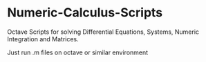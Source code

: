 # Numeric-Calculus-Scripts

  Octave Scripts for solving Differential Equations, Systems, Numeric Integration and Matrices.

  Just run .m files on octave or similar environment

